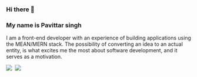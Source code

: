 ### Hi there 👋 
### My name is Pavittar singh

I am a front-end developer with an experience of building applications using the MEAN/MERN stack. The possibility of converting an idea to an actual entity, is what excites me the most about software development, and it serves as a motivation.

<span align="center">
<a href="mailto:singh.pavittar95@gmail.com"><img src="https://img.techpowerup.org/200715/gmail-1.png" /></a>&nbsp;
<a href="https://twitter.com/pavi_1995"><img src="https://img.techpowerup.org/200715/twitter-fill.png" /></>
</span>
<!--
**pavittar95/pavittar95** is a ✨ _special_ ✨ repository because its `README.md` (this file) appears on your GitHub profile.

Here are some ideas to get you started:

- 🔭 I’m currently working on ...
- 🌱 I’m currently learning ...
- 👯 I’m looking to collaborate on ...
- 🤔 I’m looking for help with ...
- 💬 Ask me about ...
- 📫 How to reach me: ...
- 😄 Pronouns: ...
- ⚡ Fun fact: ...
-->
